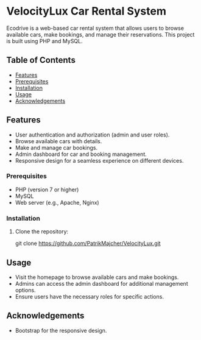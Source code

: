 # VelocityLux Car Rental System

Ecodrive is a web-based car rental system that allows users to browse available cars, make bookings, and manage their reservations. This project is built using PHP and MySQL.

## Table of Contents

- [Features](#features)
- [Prerequisites](#prerequisites)
- [Installation](#installation)
- [Usage](#usage)
- [Acknowledgements](#acknowledgements)

## Features

- User authentication and authorization (admin and user roles).
- Browse available cars with details.
- Make and manage car bookings.
- Admin dashboard for car and booking management.
- Responsive design for a seamless experience on different devices.


### Prerequisites

- PHP (version 7 or higher)
- MySQL
- Web server (e.g., Apache, Nginx)

### Installation

1. Clone the repository:

   git clone https://github.com/PatrikMajcher/VelocityLux.git
   
## Usage

- Visit the homepage to browse available cars and make bookings.
- Admins can access the admin dashboard for additional management options.
- Ensure users have the necessary roles for specific actions.



## Acknowledgements

- Bootstrap for the responsive design.


